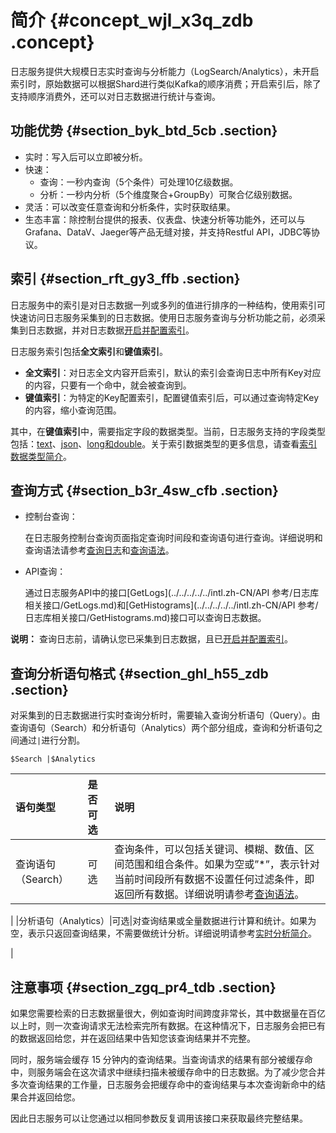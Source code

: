 # 简介 {#concept_wjl_x3q_zdb .concept}

日志服务提供大规模日志实时查询与分析能力（LogSearch/Analytics），未开启索引时，原始数据可以根据Shard进行类似Kafka的顺序消费；开启索引后，除了支持顺序消费外，还可以对日志数据进行统计与查询。

## 功能优势 {#section_byk_btd_5cb .section}

-   实时：写入后可以立即被分析。
-   快速：
    -   查询：一秒内查询（5个条件）可处理10亿级数据。
    -   分析：一秒内分析（5个维度聚合+GroupBy）可聚合亿级别数据。
-   灵活：可以改变任意查询和分析条件，实时获取结果。
-   生态丰富：除控制台提供的报表、仪表盘、快速分析等功能外，还可以与Grafana、DataV、Jaeger等产品无缝对接，并支持Restful API，JDBC等协议。

## 索引 {#section_rft_gy3_ffb .section}

日志服务中的索引是对日志数据一列或多列的值进行排序的一种结构，使用索引可快速访问日志服务采集到的日志数据。使用日志服务查询与分析功能之前，必须采集到日志数据，并对日志数据[开启并配置索引](intl.zh-CN/用户指南/查询与分析/开启并配置索引.md)。

日志服务索引包括**全文索引**和**键值索引**。

-   **全文索引**：对日志全文内容开启索引，默认的索引会查询日志中所有Key对应的内容，只要有一个命中，就会被查询到。
-   **键值索引**：为特定的Key配置索引，配置键值索引后，可以通过查询特定Key的内容，缩小查询范围。

其中，在**键值索引**中，需要指定字段的数据类型。当前，日志服务支持的字段类型包括：[text](intl.zh-CN/用户指南/查询与分析/索引数据类型/文本类型.md)、[json](intl.zh-CN/用户指南/查询与分析/索引数据类型/JSON类型.md)、[long和double](intl.zh-CN/用户指南/查询与分析/索引数据类型/数值类型.md)。关于索引数据类型的更多信息，请查看[索引数据类型简介](intl.zh-CN/用户指南/查询与分析/索引数据类型/简介.md)。

## 查询方式 {#section_b3r_4sw_cfb .section}

-   控制台查询：

    在日志服务控制台查询页面指定查询时间段和查询语句进行查询。详细说明和查询语法请参考[查询日志](intl.zh-CN/用户指南/查询与分析/查询日志.md)和[查询语法](intl.zh-CN/用户指南/查询与分析/查询语法与功能/查询语法.md)。

-   API查询：

    通过日志服务API中的接口[GetLogs](../../../../../intl.zh-CN/API 参考/日志库相关接口/GetLogs.md)和[GetHistograms](../../../../../intl.zh-CN/API 参考/日志库相关接口/GetHistograms.md)接口可以查询日志数据。


**说明：** 查询日志前，请确认您已采集到日志数据，且已[开启并配置索引](intl.zh-CN/用户指南/查询与分析/开启并配置索引.md)。

## 查询分析语句格式 {#section_ghl_h55_zdb .section}

对采集到的日志数据进行实时查询分析时，需要输入查询分析语句（Query）。由查询语句（Search）和分析语句（Analytics）两个部分组成，查询和分析语句之间通过`|`进行分割。

```
$Search |$Analytics
```

|语句类型|是否可选|说明|
|:---|:---|:-|
|查询语句（Search）|可选|查询条件，可以包括关键词、模糊、数值、区间范围和组合条件。如果为空或”\*”，表示针对当前时间段所有数据不设置任何过滤条件，即返回所有数据。详细说明请参考[查询语法](intl.zh-CN/用户指南/查询与分析/查询语法与功能/查询语法.md)。

|
|分析语句（Analytics）|可选|对查询结果或全量数据进行计算和统计。如果为空，表示只返回查询结果，不需要做统计分析。详细说明请参考[实时分析简介](intl.zh-CN/用户指南/查询与分析/实时分析简介.md)。

|

## 注意事项 {#section_zgq_pr4_tdb .section}

如果您需要检索的日志数据量很大，例如查询时间跨度非常长，其中数据量在百亿以上时，则一次查询请求无法检索完所有数据。在这种情况下，日志服务会把已有的数据返回给您，并在返回结果中告知您该查询结果并不完整。

同时，服务端会缓存 15 分钟内的查询结果。当查询请求的结果有部分被缓存命中，则服务端会在这次请求中继续扫描未被缓存命中的日志数据。为了减少您合并多次查询结果的工作量，日志服务会把缓存命中的查询结果与本次查询新命中的结果合并返回给您。

因此日志服务可以让您通过以相同参数反复调用该接口来获取最终完整结果。


